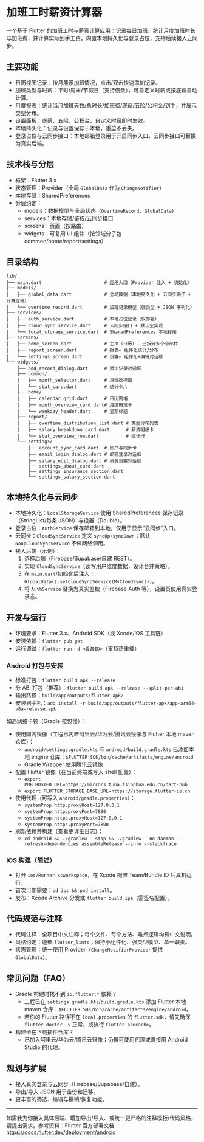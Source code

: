 # 加班工时薪资计算器

一个基于 Flutter 的加班工时与薪资计算应用：记录每日加班、统计月度加班时长与加班费，并计算实际到手工资。内置本地持久化与登录占位，支持后续接入云同步。

## 主要功能

- 日历视图记录：按月展示加班情况，点击/双击快速添加记录。
- 加班类型与时薪：平时/周末/节假日（支持倍数），可自定义时薪或按底薪自动计算。
- 月度报表：统计当月加班天数/总时长/加班费/底薪/五险/公积金/到手，并展示类型分布。
- 设置面板：底薪、五险、公积金、自定义时薪即时生效。
- 本地持久化：记录与设置保存于本地，重启不丢失。
- 登录占位与云同步接口：本地邮箱登录用于开启同步入口，云同步接口可替换为真实后端。

## 技术栈与分层

- 框架：Flutter 3.x
- 状态管理：Provider（全局 `GlobalData` 作为 `ChangeNotifier`）
- 本地存储：SharedPreferences
- 分层约定：
  - models：数据模型与全局状态（`OvertimeRecord`、`GlobalData`）
  - services：本地存储/鉴权/云同步接口
  - screens：页面（按路由）
  - widgets：可复用 UI 组件（按领域分子包 common/home/report/settings）

## 目录结构

```
lib/
├── main.dart                       # 应用入口（Provider 注入 + 初始化）
├── models/
│   ├── global_data.dart            # 全局数据（本地持久化 + 云同步钩子 + 计算逻辑）
│   └── overtime_record.dart        # 加班记录模型（强类型 + JSON 序列化）
├── services/
│   ├── auth_service.dart           # 本地占位登录（仅邮箱）
│   ├── cloud_sync_service.dart     # 云同步接口 + 默认空实现
│   └── local_storage_service.dart  # SharedPreferences 本地存储
├── screens/
│   ├── home_screen.dart            # 主页（日历）— 已拆分多个小部件
│   ├── report_screen.dart          # 报表— 组件化统计/分布
│   └── settings_screen.dart        # 设置— 组件化+编辑对话框
└── widgets/
    ├── add_record_dialog.dart      # 添加记录对话框
    ├── common/
    │   ├── month_selector.dart     # 月份选择器
    │   └── stat_card.dart          # 统计卡片
    ├── home/
    │   ├── calendar_grid.dart      # 日历网格
    │   ├── month_overview_card.dart# 月度概览卡
    │   └── weekday_header.dart     # 星期标题
    ├── report/
    │   ├── overtime_distribution_list.dart # 类型分布列表
    │   ├── salary_breakdown_card.dart      # 薪资明细卡
    │   └── stat_overview_row.dart          # 统计行
    └── settings/
        ├── account_sync_card.dart  # 账户与同步卡
        ├── email_login_dialog.dart # 邮箱登录对话框
        ├── salary_edit_dialog.dart # 薪资设置对话框
        ├── settings_about_card.dart
        ├── settings_insurance_section.dart
        └── settings_salary_section.dart
```

## 本地持久化与云同步

- 本地持久化：`LocalStorageService` 使用 SharedPreferences 保存记录（StringList/每条 JSON）与设置（Double）。
- 登录占位：`AuthService` 保存邮箱到本地，仅用于显示“云同步”入口。
- 云同步：`CloudSyncService` 定义 `syncUp/syncDown`；默认 `NoopCloudSyncService` 不做网络调用。
- 接入后端（示例）：
  1. 选择后端（Firebase/Supabase/自建 REST）。
  2. 实现 `CloudSyncService`（读写用户维度数据，设计合并策略）。
  3. 在 `main.dart`/初始化后注入：`GlobalData().setCloudSyncService(MyCloudSync())`。
  4. 将 `AuthService` 替换为真实鉴权（Firebase Auth 等），设置页使用真实登录态。

## 开发与运行

- 环境要求：Flutter 3.x、Android SDK（或 Xcode/iOS 工具链）
- 安装依赖：`flutter pub get`
- 运行调试：`flutter run -d <设备ID>`（支持热重载）

### Android 打包与安装

- 标准打包：`flutter build apk --release`
- 分 ABI 打包（推荐）：`flutter build apk --release --split-per-abi`
- 输出路径：`build/app/outputs/flutter-apk/`
- 安装到手机：`adb install -r build/app/outputs/flutter-apk/app-arm64-v8a-release.apk`

如遇网络卡顿（Gradle 拉包慢）：
- 使用国内镜像（工程已内置阿里云/华为云/腾讯云镜像与 Flutter 本地 maven 仓库）：
  - `android/settings.gradle.kts` 与 `android/build.gradle.kts` 已添加本地 engine 仓库：`$FLUTTER_SDK/bin/cache/artifacts/engine/android`
  - Gradle Wrapper 使用腾讯云镜像
- 配置 Flutter 镜像（在当前终端或写入 shell 配置）：
  - `export PUB_HOSTED_URL=https://mirrors.tuna.tsinghua.edu.cn/dart-pub`
  - `export FLUTTER_STORAGE_BASE_URL=https://storage.flutter-io.cn`
- 使用代理（可写入 `android/gradle.properties`）：
  - `systemProp.http.proxyHost=127.0.0.1`
  - `systemProp.http.proxyPort=7890`
  - `systemProp.https.proxyHost=127.0.0.1`
  - `systemProp.https.proxyPort=7890`
- 刷新依赖并构建（查看更详细日志）：
  - `cd android && ./gradlew --stop && ./gradlew --no-daemon --refresh-dependencies assembleRelease --info --stacktrace`

### iOS 构建（简述）

- 打开 `ios/Runner.xcworkspace`，在 Xcode 配置 Team/Bundle ID 后真机运行。
- 首次可能需要：`cd ios && pod install`。
- 发布：Xcode Archive 分发或 `flutter build ipa`（需签名配置）。

## 代码规范与注释

- 代码注释：全项目中文注释；每个文件、每个方法、难点逻辑均有中文说明。
- 风格约定：遵循 `flutter_lints`；保持小组件化、强类型模型、单一职责。
- 状态管理：统一使用 Provider（`ChangeNotifierProvider` 提供 `GlobalData`）。

## 常见问题（FAQ）

- Gradle 构建时找不到 `io.flutter:*` 依赖？
  - 工程已在 `settings.gradle.kts`/`build.gradle.kts` 添加 Flutter 本地 maven 仓库：`$FLUTTER_SDK/bin/cache/artifacts/engine/android`。
  - 若你的 Flutter 路径不在 `local.properties` 的 `flutter.sdk`，请先确保 `flutter doctor -v` 正常，或执行 `flutter precache`。
- 构建卡在下载插件仓库？
  - 已加入阿里云/华为云/腾讯云镜像；仍慢可使用代理或直接用 Android Studio 的代理。

## 规划与扩展

- 接入真实登录与云同步（Firebase/Supabase/自建）。
- 导出/导入 JSON 用于备份和迁移。
- 更丰富的筛选、编辑与撤销/恢复功能。

---

如需我为你接入具体后端、增加导出/导入、或统一更严格的注释模板/代码风格，请提出需求。参考资料：Flutter 官方部署文档 https://docs.flutter.dev/deployment/android

